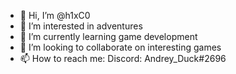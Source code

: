 - 👋 Hi, I’m @h1xC0
- 👀 I’m interested in adventures
- 🌱 I’m currently learning game development
- 💞️ I’m looking to collaborate on interesting games
- 📫 How to reach me: 
Discord: Andrey_Duck#2696

<!---
h1xC0/h1xC0 is a ✨ special ✨ repository because its `README.md` (this file) appears on your GitHub profile.
You can click the Preview link to take a look at your changes.
--->
